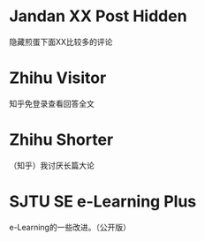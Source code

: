 # Jandan XX Post Hidden #

隐藏煎蛋下面XX比较多的评论

# Zhihu Visitor #

知乎免登录查看回答全文

# Zhihu Shorter #

（知乎）我讨厌长篇大论

# SJTU SE e-Learning Plus #

e-Learning的一些改进。（公开版）
